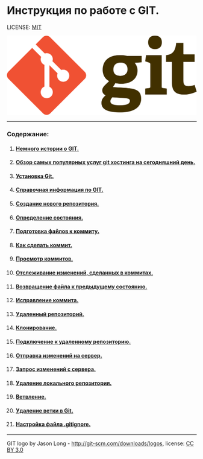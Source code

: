 # Инструкция по работе с GIT.

LICENSE: [MIT](./license.md)

![git-logo](./assets/git-logo.png)

---



### Содержание:
1. #### [Немного истории о GIT.](./history-of-git.md) 
2. #### [Обзор самых популярных услуг git хостинга на сегодняшний день.](./best-git-hosting-services.md)
3. #### [Установка Git.](./installing-git.md)
4. #### [Справочная информация по GIT.](./git-help.md)
5. #### [Создание нового репозитория.](./creating-repository.md)
6. #### [Определение состояния.](./determining-status.md)
7. #### [Подготовка файлов к коммиту.](./preparing-files.md)
8. #### [Как сделать коммит.](./make-commit.md)
9. #### [Просмотр коммитов.](./viewing-commits.md)
10. #### [Отслеживание изменений, сделанных в коммитах.](./tracking-changes-commits.md)
11. #### [Возвращение файла к предыдущему состоянию.](./returning-file-pre-state.md)
12. #### [Исправление коммита.](./fixing-commit.md)
13. #### [Удаленный репозиторий.](./remote-repository.md)
14. #### [Клонирование.](./cloning.md)
15. #### [Подключение к удаленному репозиторию.](./connecting-remote-repository.md)
16. #### [Отправка изменений на сервер.](./sending-changes-server.md)
17. #### [Запрос изменений с сервера.](./requesting-changes-server.md)
18. #### [Удаление локального репозитория.](./deleting-local-repository.md)
19. #### [Ветвление.](./branching.md)
20. #### [Удаление ветки в Git.](./deleting-branch-Git.md)
21. #### [Настройка файла .gitignore.](./customization-gitignore.md)
---

GIT logo by Jason Long - http://git-scm.com/downloads/logos, license: [CC BY 3.0](https://creativecommons.org/licenses/by/3.0/)